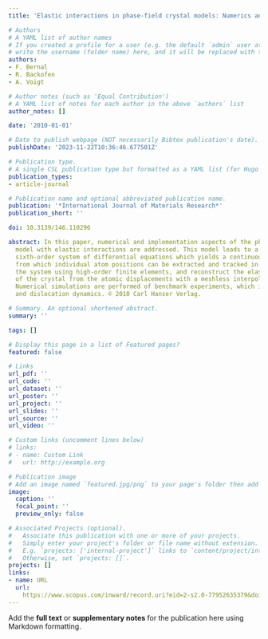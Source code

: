 ```yaml
---
title: 'Elastic interactions in phase-field crystal models: Numerics and postprocessing'

# Authors
# A YAML list of author names
# If you created a profile for a user (e.g. the default `admin` user at `content/authors/admin/`), 
# write the username (folder name) here, and it will be replaced with their full name and linked to their profile.
authors:
- F. Bernal
- R. Backofen
- A. Voigt

# Author notes (such as 'Equal Contribution')
# A YAML list of notes for each author in the above `authors` list
author_notes: []

date: '2010-01-01'

# Date to publish webpage (NOT necessarily Bibtex publication's date).
publishDate: '2023-11-22T10:36:46.677501Z'

# Publication type.
# A single CSL publication type but formatted as a YAML list (for Hugo requirements).
publication_types:
- article-journal

# Publication name and optional abbreviated publication name.
publication: '*International Journal of Materials Research*'
publication_short: ''

doi: 10.3139/146.110296

abstract: In this paper, numerical and implementation aspects of the phase-field crystal
  model with elastic interactions are addressed. This model leads to a time-dependent,
  sixth-order system of differential equations which yields a continuous density field,
  from which individual atom positions can be extracted and tracked in time. We solve
  the system using high-order finite elements, and reconstruct the elastic properties
  of the crystal from the atomic displacements with a meshless interpolation scheme.
  Numerical simulations are performed of benchmark experiments, which include deformation
  and dislocation dynamics. © 2010 Carl Hanser Verlag.

# Summary. An optional shortened abstract.
summary: ''

tags: []

# Display this page in a list of Featured pages?
featured: false

# Links
url_pdf: ''
url_code: ''
url_dataset: ''
url_poster: ''
url_project: ''
url_slides: ''
url_source: ''
url_video: ''

# Custom links (uncomment lines below)
# links:
# - name: Custom Link
#   url: http://example.org

# Publication image
# Add an image named `featured.jpg/png` to your page's folder then add a caption below.
image:
  caption: ''
  focal_point: ''
  preview_only: false

# Associated Projects (optional).
#   Associate this publication with one or more of your projects.
#   Simply enter your project's folder or file name without extension.
#   E.g. `projects: ['internal-project']` links to `content/project/internal-project/index.md`.
#   Otherwise, set `projects: []`.
projects: []
links:
- name: URL
  url: 
    https://www.scopus.com/inward/record.uri?eid=2-s2.0-77952635379&doi=10.3139%2f146.110296&partnerID=40&md5=91714e4cef66ac58d25cae8967690376
---
```


Add the **full text** or **supplementary notes** for the publication here using Markdown formatting.
